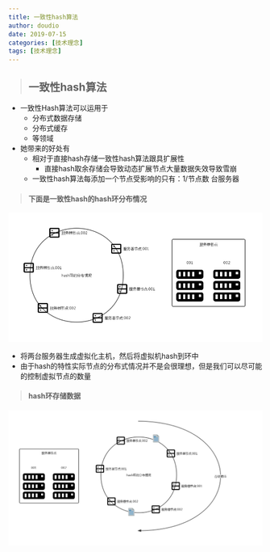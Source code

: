 ```yaml
---
title: 一致性hash算法
author: doudio
date: 2019-07-15
categories: [技术理念]
tags: [技术理念]
---
```


> ## 一致性hash算法

* 一致性Hash算法可以运用于
  * 分布式数据存储
  * 分布式缓存
  * 等领域
* 她带来的好处有
  * 相对于直接hash存储一致性hash算法跟具扩展性
    * 直接hash取余存储会导致动态扩展节点大量数据失效导致雪崩
  * 一致性hash算法每添加一个节点受影响的只有：1/节点数 台服务器

> #### 下面是一致性hash的hash环分布情况

![](https://raw.githubusercontent.com/doudio/note/master/技术理念/img/HashRing.png)

* 将两台服务器生成虚拟化主机，然后将虚拟机hash到环中
* 由于hash的特性实际节点的分布式情况并不是会很理想，但是我们可以尽可能的控制虚拟节点的数量

> #### hash环存储数据

![](https://raw.githubusercontent.com/doudio/note/master/技术理念/img/HashRingAppendData.png)